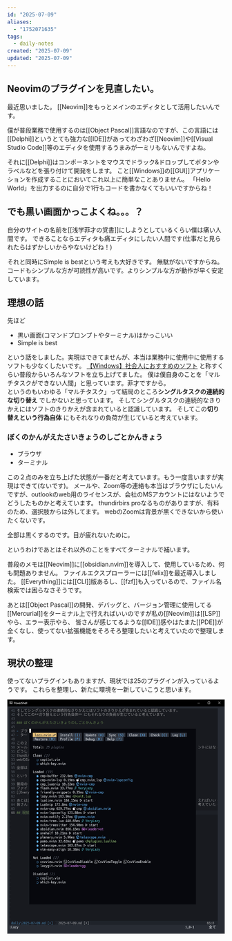 ```yaml
---
id: "2025-07-09"
aliases:
  - "1752071635"
tags:
  - daily-notes
created: "2025-07-09"
updated: "2025-07-09"
---
```


## Neovimのプラグインを見直したい。

最近思いました。 [[Neovim]]をもっとメインのエディタとして活用したいんです。

僕が普段業務で使用するのは[[Object Pascal]]言語なのですが、この言語には[[Delphi]]というとても強力な[[IDE]]があってわざわざ[[Neovim]]や[[Visual Studio Code]]等のエディタを使用するうまみが一ミリもないんですよね。

それに[[Delphi]]はコンポーネントをマウスでドラック&ドロップしてボタンやラベルなどを張り付けて開発をします。
こと[[Windows]]の[[GUI]]アプリケーションを作成することにおいてこれ以上に簡単なことありません。
「Hello World」を出力するのに自分で1行もコードを書かなくてもいいですからね！

## でも黒い画面かっこよくね。。。？

自分のサイトの名前を[[浅学菲才の覚書]]にしようとしているくらい僕は痛い人間です。
できることならエディタも痛エディタにしたい人間です(仕事だと見られたらはずかしいからやないけどね！)

それと同時にSimple is bestという考えも大好きです。
無駄がないですからね。
コードもシンプルな方が可読性が高いです。よりシンプルな方が動作が早く安定しています。

## 理想の話

先ほど

- 黒い画面(コマンドプロンプトやターミナル)はかっこいい
- Simple is best

という話をしました。実現はできてませんが、本当は業務中に使用中に使用するソフトも少なくしたいです。
[【Windows】社会人におすすめのソフト](https://note.com/kuretanone/n/na71dbaab57a3) と称すくらい普段からいろんなソフトを立ち上げてました。
僕は僕自身のことを「マルチタスクができない人間」と思っています。菲才ですから。  
というのもいわゆる「マルチタスク」って結局のところ**シングルタスクの連続的な切り替え** でしかないと思っています。
そしてシングルタスクの連続的なきりかえにはソフトのきりかえが含まれていると認識しています。
そしてこの**切り替えという行為自体** にもそれなりの負荷が生じていると考えています。  

### ぼくのかんがえたさいきょうのしごとかんきょう

- ブラウザ
- ターミナル

この２点のみを立ち上げた状態が一番だと考えています。もう一度言いますが実現はできて(ないです)。
メールや、Zoom等の連絡も本当はブラウザにしたいんですが、outlookのweb用のライセンスが、会社のMSアカウントにはないようで
どうしたものかと考えています。
thundirbirs proなるものがありますが、有料のため、選択肢からは外してます。
webのZoomは背景が黒くできないから使いたくないです。

全部は黒くするのです。目が疲れないために。

というわけであとはそれ以外のことをすべてターミナルで補います。

普段のメモは[[Neovim]]に[[obsidian.nvim]]を導入して、使用しているため、何も問題ありません。
ファイルエクスプローラーには[[felix]]を最近導入しました。
[[Everything]]には[[CLI]]版あるし、[[fzf]]も入っているので、ファイル名検索では困らなさそうです。

あとは[[Object Pascal]]の開発、デバッグと、バージョン管理に使用してる[[Mercurial]]をターミナル上で行えればいいのですが私の[[Neovim]]は[[LSP]]やら、エラー表示やら、
皆さんが感じてるような[[IDE]]感やはたまた[[PDE]]が全くなし、使ってない拡張機能をそろそろ整理したいと考えていたので整理します。

## 現状の整理

使ってないプラグインもありますが、現状では25のプラグインが入っているようです。
これらを整理し、新たに環境を一新していこうと思います。

![1752075665.png](res/1752075665.png)

